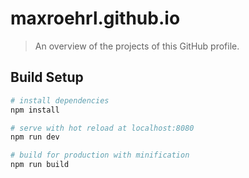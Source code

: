 # maxroehrl.github.io

> An overview of the projects of this GitHub profile.

## Build Setup

``` bash
# install dependencies
npm install

# serve with hot reload at localhost:8080
npm run dev

# build for production with minification
npm run build
```
